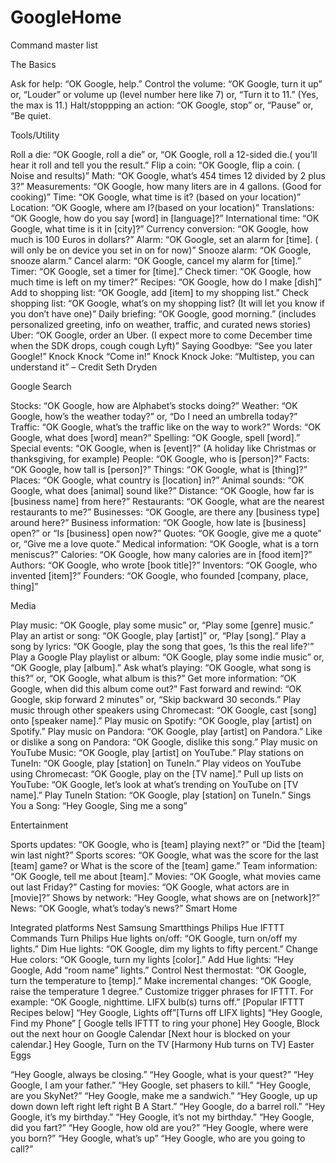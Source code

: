 # GoogleHome
Command master list


The Basics

Ask for help: “OK Google, help.”
Control the volume: “OK Google, turn it up” or, “Louder” or volume up (level number here like 7) or, “Turn it to 11.” (Yes, the max is 11.)
Halt/stoppping an action: “OK Google, stop” or, “Pause” or, “Be quiet.


Tools/Utility

Roll a die: “OK Google, roll a die” or, “OK Google, roll a 12-sided die.( you’ll hear it roll and tell you the result.”
Flip a coin: “OK Google, flip a coin. ( Noise and results)”
Math: “OK Google, what’s 454 times 12 divided by 2 plus 3?”
Measurements: “OK Google, how many liters are in 4 gallons. (Good for cooking)”
Time: “OK Google, what time is it? (based on your location)”
Location: “OK Google, where am I?(based on your location)”
Translations: “OK Google, how do you say [word] in [language]?”
International time: “OK Google, what time is it in [city]?”
Currency conversion: “OK Google, how much is 100 Euros in dollars?”
Alarm: “OK Google, set an alarm for [time]. ( will only be on device you set in on for now)”
Snooze alarm: “OK Google, snooze alarm.”
Cancel alarm: “OK Google, cancel my alarm for [time].”
Timer: “OK Google, set a timer for [time].”
Check timer: “OK Google, how much time is left on my timer?”
Recipes: “OK Google, how do I make [dish]”
Add to shopping list: “OK Google, add [item] to my shopping list.”
Check shopping list: “OK Google, what’s on my shopping list? (It will let you know if you don’t have one)”
Daily briefing: “OK Google, good morning.” (includes personalized greeting, info on weather, traffic, and curated news stories)
Uber: “OK Google, order an Uber. (I expect more to come December time when the SDK drops, cough cough Lyft)”
Saying Goodbye: “See you later Google!”
Knock Knock “Come in!”
Knock Knock Joke: “Multistep, you can understand it” – Credit Seth Dryden


Google Search

Stocks: “OK Google, how are Alphabet’s stocks doing?”
Weather: “OK Google, how’s the weather today?” or, “Do I need an umbrella today?”
Traffic: “OK Google, what’s the traffic like on the way to work?”
Words: “OK Google, what does [word] mean?”
Spelling: “OK Google, spell [word].”
Special events: “OK Google, when is [event]?” (A holiday like Christmas or thanksgiving, for example)
People: “OK Google, who is [person]?”
Facts: “OK Google, how tall is [person]?”
Things: “OK Google, what is [thing]?”
Places: “OK Google, what country is [location] in?”
Animal sounds: “OK Google, what does [animal] sound like?”
Distance: “OK Google, how far is [business name] from here?”
Restaurants: “OK Google, what are the nearest restaurants to me?”
Businesses: “OK Google, are there any [business type] around here?”
Business information: “OK Google, how late is [business] open?” or “Is [business] open now?”
Quotes: “OK Google, give me a quote” or, “Give me a love quote.”
Medical information: “OK Google, what is a torn meniscus?”
Calories: “OK Google, how many calories are in [food item]?”
Authors: “OK Google, who wrote [book title]?”
Inventors: “OK Google, who invented [item]?”
Founders: “OK Google, who founded [company, place, thing]”


Media

Play music: “OK Google, play some music” or, “Play some [genre] music.”
Play an artist or song: “OK Google, play [artist]” or, “Play [song].”
Play a song by lyrics: “OK Google, play the song that goes, ‘Is this the real life?'”
Play a Google Play playlist or album: “OK Google, play some indie music” or, “OK Google, play [album].”
Ask what’s playing: “OK Google, what song is this?” or, “OK Google, what album is this?”
Get more information: “OK Google, when did this album come out?”
Fast forward and rewind: “OK Google, skip forward 2 minutes” or, “Skip backward 30 seconds.”
Play music through other speakers using Chromecast: “OK Google, cast [song] onto [speaker name].”
Play music on Spotify: “OK Google, play [artist] on Spotify.”
Play music on Pandora: “OK Google, play [artist] on Pandora.”
Like or dislike a song on Pandora: “OK Google, dislike this song.”
Play music on YouTube Music: “OK Google, play [artist] on YouTube.”
Play stations on TuneIn: “OK Google, play [station] on TuneIn.”
Play videos on YouTube using Chromecast: “OK Google, play on the [TV name].”
Pull up lists on YouTube: “OK Google, let’s look at what’s trending on YouTube on [TV name].”
Play TuneIn Station: “OK Google, play [station] on TuneIn.”
Sings You a Song: “Hey Google, Sing me a song”


Entertainment

Sports updates: “OK Google, who is [team] playing next?” or “Did the [team] win last night?”
Sports scores: “OK Google, what was the score for the last [team] game? or What is the score of the [team] game.”
Team information: “OK Google, tell me about [team].”
Movies: “OK Google, what movies came out last Friday?”
Casting for movies: “OK Google, what actors are in [movie]?”
Shows by network: “Hey Google, what shows are on [network]?”
News: “OK Google, what’s today’s news?”
Smart Home

Integrated platforms
Nest
Samsung Smartthings
Philips Hue
IFTTT
Commands
Turn Philips Hue lights on/off: “OK Google, turn on/off my lights.”
Dim Hue lights: “OK Google, dim my lights to fifty percent.”
Change Hue colors: “OK Google, turn my lights [color].”
Add Hue lights: “Hey Google, Add “room name” lights.”
Control Nest thermostat: “OK Google, turn the temperature to [temp].”
Make incremental changes: “OK Google, raise the temperature 1 degree.”
Customize trigger phrases for IFTTT. For example: “OK Google, nighttime. LIFX bulb(s) turns off.” [Popular IFTTT Recipes below]
“Hey Google, Lights off”[Turns off LIFX lights]
“Hey Google, Find my Phone” [ Google tells IFTTT to ring your phone]
Hey Google, Block out the next hour on Google Calendar [Next hour is blocked on your calendar.]
Hey Google, Turn on the TV [Harmony Hub turns on TV]
Easter Eggs

“Hey Google, always be closing.”
“Hey Google, what is your quest?”
“Hey Google, I am your father.”
“Hey Google, set phasers to kill.”
“Hey Google, are you SkyNet?”
“Hey Google, make me a sandwich.”
“Hey Google, up up down down left right left right B A Start.”
“Hey Google, do a barrel roll.”
“Hey Google, it’s my birthday.”
“Hey Google, it’s not my birthday.”
“Hey Google, did you fart?”
“Hey Google, how old are you?”
“Hey Google, where were you born?”
“Hey Google, what’s up”
“Hey Google, who are you going to call?”

